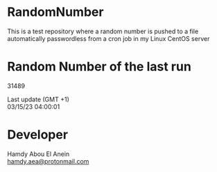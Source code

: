 # RandomNumber    
This is a test repository where a random number is pushed to a file automatically passwordless from a cron job in my Linux CentOS server    
# Random Number of the last run   
31489
      
Last update (GMT +1)    
03/15/23 04:00:01
# Developer    
Hamdy Abou El Anein   
hamdy.aea@protonmail.com
